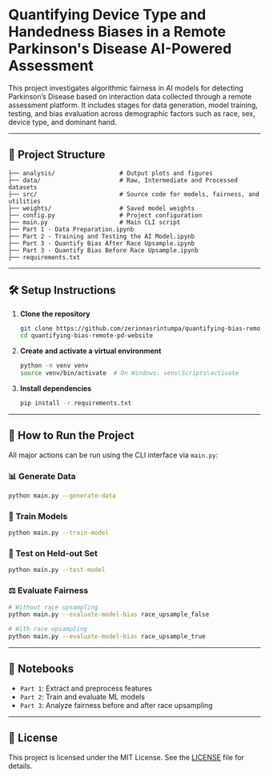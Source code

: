 # Quantifying Device Type and Handedness Biases in a Remote Parkinson's Disease AI-Powered Assessment

This project investigates algorithmic fairness in AI models for detecting Parkinson’s Disease based on interaction data collected through a remote assessment platform. It includes stages for data generation, model training, testing, and bias evaluation across demographic factors such as race, sex, device type, and dominant hand.

---

## 📁 Project Structure

```
├── analysis/                  # Output plots and figures
├── data/                      # Raw, Intermediate and Processed datasets
├── src/                       # Source code for models, fairness, and utilities
├── weights/                   # Saved model weights
├── config.py                  # Project configuration
├── main.py                    # Main CLI script
├── Part 1 - Data Preparation.ipynb
├── Part 2 - Training and Testing the AI Model.ipynb
├── Part 3 - Quantify Bias After Race Upsample.ipynb
├── Part 3 - Quantify Bias Before Race Upsample.ipynb
├── requirements.txt
```

---

## 🛠️ Setup Instructions

1. **Clone the repository**

   ```bash
   git clone https://github.com/zerinnasrintumpa/quantifying-bias-remote-pd-website.git
   cd quantifying-bias-remote-pd-website
   ```

2. **Create and activate a virtual environment**

   ```bash
   python -m venv venv
   source venv/bin/activate  # On Windows: venv\Scripts\activate
   ```

3. **Install dependencies**
   ```bash
   pip install -r requirements.txt
   ```

---

## 🚀 How to Run the Project

All major actions can be run using the CLI interface via `main.py`:

### 📊 Generate Data

```bash
python main.py --generate-data
```

### 🤖 Train Models

```bash
python main.py --train-model
```

### 🧪 Test on Held-out Set

```bash
python main.py --test-model
```

### ⚖️ Evaluate Fairness

```bash
# Without race upsampling
python main.py --evaluate-model-bias race_upsample_false

# With race upsampling
python main.py --evaluate-model-bias race_upsample_true
```

---

## 📓 Notebooks

- `Part 1`: Extract and preprocess features
- `Part 2`: Train and evaluate ML models
- `Part 3`: Analyze fairness before and after race upsampling

---

## 📄 License

This project is licensed under the MIT License. See the [LICENSE](LICENSE) file for details.
